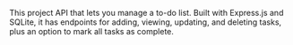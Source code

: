 This project API that lets you manage a to-do list. Built with Express.js and SQLite, it has endpoints for adding, viewing, updating, and deleting tasks, plus an option to mark all tasks as complete. 
